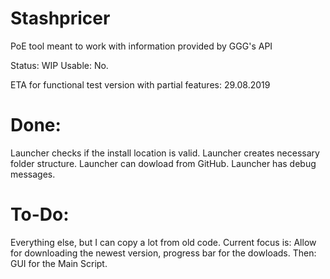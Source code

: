 # Stashpricer
PoE tool meant to work with information provided by GGG's API

Status: WIP 
Usable: No. 

ETA for functional test version with partial features: 29.08.2019

# Done:
Launcher checks if the install location is valid. 
Launcher creates necessary folder structure. 
Launcher can dowload from GitHub. 
Launcher has debug messages. 

# To-Do:
Everything else, but I can copy a lot from old code. 
Current focus is: Allow for downloading the newest version, progress bar for the dowloads. 
Then: GUI for the Main Script. 
